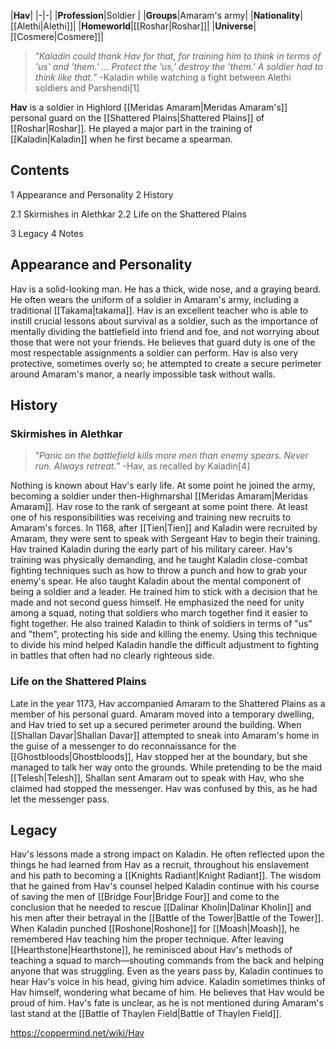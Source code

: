 |**Hav**|
|-|-|
|**Profession**|Soldier |
|**Groups**|Amaram's army|
|**Nationality**|[[Alethi\|Alethi]]|
|**Homeworld**|[[Roshar\|Roshar]]|
|**Universe**|[[Cosmere\|Cosmere]]|

>“*Kaladin could thank Hav for that, for training him to think in terms of 'us' and 'them.' ... Protect the 'us,' destroy the 'them.' A soldier had to think like that.*”
\-Kaladin while watching a fight between Alethi soldiers and Parshendi[1]


**Hav** is a soldier in Highlord [[Meridas Amaram\|Meridas Amaram's]] personal guard on the [[Shattered Plains\|Shattered Plains]] of [[Roshar\|Roshar]]. He played a major part in the training of [[Kaladin\|Kaladin]] when he first became a spearman.

## Contents

1 Appearance and Personality
2 History

2.1 Skirmishes in Alethkar
2.2 Life on the Shattered Plains


3 Legacy
4 Notes


## Appearance and Personality
Hav is a solid-looking man. He has a thick, wide nose, and a graying beard. He often wears the uniform of a soldier in Amaram's army, including a traditional [[Takama\|takama]].
Hav is an excellent teacher who is able to instill crucial lessons about survival as a soldier, such as the importance of mentally dividing the battlefield into friend and foe, and not worrying about those that were not your friends. He believes that guard duty is one of the most respectable assignments a soldier can perform. Hav is also very protective, sometimes overly so; he attempted to create a secure perimeter around Amaram's manor, a nearly impossible task without walls.

## History
### Skirmishes in Alethkar
>“*Panic on the battlefield kills more men than enemy spears. Never run. Always retreat.*”
\-Hav, as recalled by Kaladin[4]

Nothing is known about Hav's early life. At some point he joined the army, becoming a soldier under then-Highmarshal [[Meridas Amaram\|Meridas Amaram]]. Hav rose to the rank of sergeant at some point there. At least one of his responsibilities was receiving and training new recruits to Amaram's forces. In 1168, after [[Tien\|Tien]] and Kaladin were recruited by Amaram, they were sent to speak with Sergeant Hav to begin their training.
Hav trained Kaladin during the early part of his military career. Hav's training was physically demanding, and he taught Kaladin close-combat fighting techniques such as how to throw a punch and how to grab your enemy's spear. He also taught Kaladin about the mental component of being a soldier and a leader. He trained him to stick with a decision that he made and not second guess himself. He emphasized the need for unity among a squad, noting that soldiers who march together find it easier to fight together. He also trained Kaladin to think of soldiers in terms of "us" and "them", protecting his side and killing the enemy. Using this technique to divide his mind helped Kaladin handle the difficult adjustment to fighting in battles that often had no clearly righteous side.

### Life on the Shattered Plains
Late in the year 1173, Hav accompanied Amaram to the Shattered Plains as a member of his personal guard. Amaram moved into a temporary dwelling, and Hav tried to set up a secured perimeter around the building. When [[Shallan Davar\|Shallan Davar]] attempted to sneak into Amaram's home in the guise of a messenger to do reconnaissance for the [[Ghostbloods\|Ghostbloods]], Hav stopped her at the boundary, but she managed to talk her way onto the grounds. While pretending to be the maid [[Telesh\|Telesh]], Shallan sent Amaram out to speak with Hav, who she claimed had stopped the messenger. Hav was confused by this, as he had let the messenger pass.

## Legacy
Hav's lessons made a strong impact on Kaladin. He often reflected upon the things he had learned from Hav as a recruit, throughout his enslavement and his path to becoming a [[Knights Radiant\|Knight Radiant]]. The wisdom that he gained from Hav's counsel helped Kaladin continue with his course of saving the men of [[Bridge Four\|Bridge Four]] and come to the conclusion that he needed to rescue [[Dalinar Kholin\|Dalinar Kholin]] and his men after their betrayal in the [[Battle of the Tower\|Battle of the Tower]]. When Kaladin punched [[Roshone\|Roshone]] for [[Moash\|Moash]], he remembered Hav teaching him the proper technique. After leaving [[Hearthstone\|Hearthstone]], he reminisced about Hav's methods of teaching a squad to march—shouting commands from the back and helping anyone that was struggling. Even as the years pass by, Kaladin continues to hear Hav's voice in his head, giving him advice.
Kaladin sometimes thinks of Hav himself, wondering what became of him. He believes that Hav would be proud of him. Hav's fate is unclear, as he is not mentioned during Amaram's last stand at the [[Battle of Thaylen Field\|Battle of Thaylen Field]].



https://coppermind.net/wiki/Hav